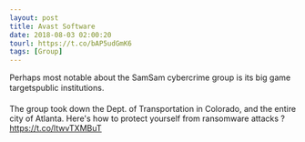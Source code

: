 ```yaml
---
layout: post
title: Avast Software
date: 2018-08-03 02:00:20
tourl: https://t.co/bAP5udGmK6
tags: [Group]
---
```

Perhaps most notable about the SamSam cybercrime group is its big game targetspublic institutions.

The group took down the Dept. of Transportation in Colorado, and the entire city of Atlanta. Here's how to protect yourself from ransomware attacks ? https://t.co/ltwvTXMBuT